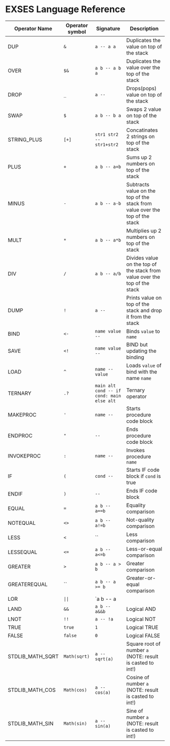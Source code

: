 # EXSES Language Reference

| Operator Name | Operator symbol | Signature | Description |
| ------------- | --------------- | --------- | ----------- |
| DUP | `&` | `a -- a a` | Duplicates the value on top of the stack |
| OVER | `$&` | `a b -- a b a` | Duplicates the value over the top of the stack |
| DROP | `_` | `a --` | Drops(pops) value on top of the stack |
| SWAP | `$` | `a b -- b a` | Swaps 2 value on top of the stack |
| STRING_PLUS | `[+]` | `str1 str2 -- str1+str2` | Concatinates 2 strings on top of the stack |
| PLUS | `+` | `a b -- a+b` | Sums up 2 numbers on top of the stack |
| MINUS | `-` | `a b -- a-b` | Subtracts value on the top of the stack from value over the top of the stack |
| MULT | `*` | `a b -- a*b` | Multiplies up 2 numbers on top of the stack |
| DIV | `/` | `a b -- a/b` | Divides value on the top of the stack from value over the top of the stack |
| DUMP | `!` | `a --` | Prints value on top of the stack and drop it from the stack |
| BIND | `<-` | `name value --` | Binds `value` to `name` |
| SAVE | `<!` | `name value --` | BIND but updating the binding |
| LOAD | `^` | `name -- value` | Loads `value` of bind with the name `name` |
| TERNARY | `.?` | `main alt cond -- if cond: main else alt` | Ternary operator |
| MAKEPROC | `'` | `name --` | Starts procedure code block |
| ENDPROC | `"` | `--` | Ends procedure code block |
| INVOKEPROC | `:` | `name --` | Invokes procedure `name` |
| IF | `(` | `cond --` | Starts IF code block if `cond` is true |
| ENDIF | `)` | `--` | Ends IF code block |
| EQUAL | `=` | `a b -- a==b` | Equality comparison |
| NOTEQUAL | `<>` | `a b -- a!=b` | Not-quality comparison |
| LESS | `<` | `` | Less comparison |
| LESSEQUAL | `<=` | `a b -- a<=b` | Less-or-equal comparison |
| GREATER | `>` | `a b -- a > b` | Greater comparison |
| GREATEREQUAL | `` | `a b -- a >= b` | Greater-or-equal comparison |
| LOR | `\|\|` | `a b -- a||b` | Logical OR |
| LAND | `&&` | `a b -- a&&b` | Logical AND |
| LNOT | `!!` | `a -- !a` | Logical NOT |
| TRUE | `true` | `1` | Logical TRUE |
| FALSE | `false` | `0` | Logical FALSE |
| STDLIB_MATH_SQRT | `Math(sqrt)` | `a -- sqrt(a)` | Square root of number `a` (NOTE: result is casted to int!) |
| STDLIB_MATH_COS | `Math(cos)` | `a -- cos(a)` | Cosine of number `a` (NOTE: result is casted to int!) |
| STDLIB_MATH_SIN | `Math(sin)` | `a -- sin(a)` | Sine of number `a` (NOTE: result is casted to int!) |
